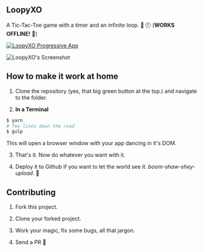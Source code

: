 ## LoopyXO

A Tic-Tac-Toe game with a timer and an infinite loop. :repeat: :clock9: (**WORKS OFFLINE!** :blue_heart:)

[![LoopyXO Progressive App](https://img.shields.io/badge/type-PWA-blue.svg)]()

![LoopyXO's Screenshot](https://raw.githubusercontent.com/abhisheksoni27/code-snipper/master/images/loopyXO.gif)

## How to make it work at home

1. Clone the repository (yes, that big green button at the top.) and navigate to the folder.

2. **In a Terminal**

```bash
$ yarn
# few lines down the road
$ gulp
```

This will open a browser window with your app dancing in it's DOM.

3. That's it. Now do whatever you want with it.

4. Deploy it to Github if you want to let the world see it. _boom-shaw-shey-upload_. :tada:

## Contributing

1. Fork this project.

2. Clone your forked project.

3. Work your magic, fix some bugs, all that jargon.

4. Send a PR :100:
